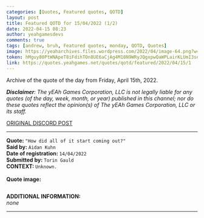```yaml
---
categories: [Quotes, Featured quotes, QOTD]
layout: post
title: Featured QOTD for 15/04/2022 (1/2)
date: 2022-04-15 08:23
author: yeahgamesdevs
comments: true
tags: [andrew, bruh, Featured quotes, monday, QOTD, Quotes]
image: https://yeaharchives.files.wordpress.com/2022/04/image-64.png?w=410
token: hMguy80PtWNApeT8iFdihTOn8UE6aCjAg4M18N9WRyJQgxpwQaWPLairKLUmI3sdbNUzwjq1w7Tm14DI21MdPx5MnuG3uwIlXm1VXciRs1XpFrvV4cefqRSLx21Ek9bvb4dP1qZ9yGkz
link: https://quotes.yeahgames.net/quotes/qotd/featured/2022/04/15/1
---
```

<!-- wp:paragraph -->
<p>Archive of the quote of the day from Friday, April 15th, 2022. </p>
<!-- /wp:paragraph -->

<!-- wp:paragraph -->
<p><em><strong>Disclaimer</strong>: The yEAh Games Corporation, LLC is not legally liable for any quotes (of the day, week, month, or year) published in this channel; nor do these quotes reflect the opinion(s) of The yEAh Games Corporation, LLC or its staff.</em><a href="https://cdn.discordapp.com/attachments/958100064079839303/964566123628609628/unknown.png"></a></p>
<!-- /wp:paragraph -->

<!-- wp:buttons {"layout":{"type":"flex","justifyContent":"left"}} -->
<div class="wp-block-buttons"><!-- wp:button {"textColor":"vivid-cyan-blue","align":"center","style":{"border":{"radius":"18px"}},"className":"is-style-fill"} -->
<div class="wp-block-button aligncenter is-style-fill"><a class="wp-block-button__link has-vivid-cyan-blue-color has-text-color wp-element-button" href="https://discord.com/channels/887052880782176266/958100064079839303/964711118897573939" style="border-radius:18px;">ORIGINAL DISCORD POST</a></div>
<!-- /wp:button --></div>
<!-- /wp:buttons -->

<!-- wp:separator {"align":"center","className":"is-style-wide"} -->
<hr class="wp-block-separator aligncenter has-alpha-channel-opacity is-style-wide" />
<!-- /wp:separator -->

<!-- wp:paragraph -->
<p><strong>Quote: </strong><code>"How did all of it start coming out?"</code><br><strong>Said by: </strong><code>Aidan Kuhn</code><br><strong>Date of registration: </strong><code>14/04/2022</code> <br><strong>Submitted by: </strong><code>Torin Gauld</code><br><strong>CONTEXT: </strong><code>Unknown.</code><br><br><strong>Quote image:</strong></p>
<!-- /wp:paragraph -->

<!-- wp:image {"id":355,"sizeSlug":"large","linkDestination":"none"} -->
<figure class="wp-block-image size-large"><img src="https://yeaharchives.files.wordpress.com/2022/04/image-64.png?w=410" alt="" class="wp-image-355" /></figure>
<!-- /wp:image -->

<!-- wp:paragraph -->
<p><strong>ADDITIONAL INFORMATION:</strong><br><em>none</em></p>
<!-- /wp:paragraph -->

<!-- wp:separator {"className":"is-style-wide"} -->
<hr class="wp-block-separator has-alpha-channel-opacity is-style-wide" />
<!-- /wp:separator -->
